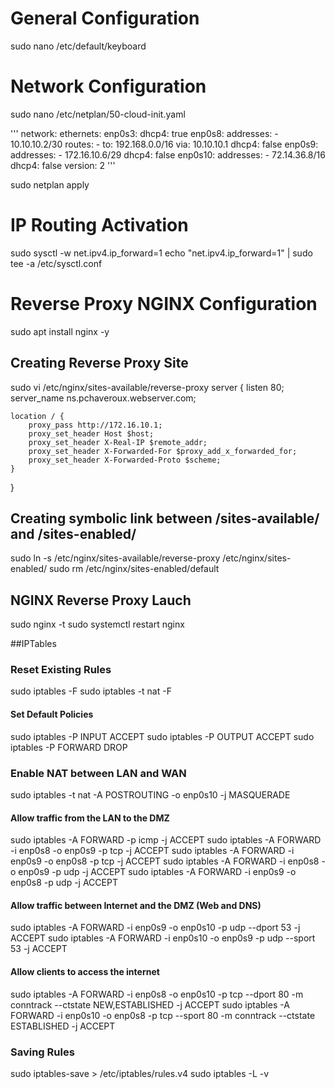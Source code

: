 # General Configuration
sudo nano /etc/default/keyboard 

# Network Configuration
sudo nano /etc/netplan/50-cloud-init.yaml

'''
network:
    ethernets:
        enp0s3:
            dhcp4: true
        enp0s8:
            addresses:
                -   10.10.10.2/30
            routes:
                -   to: 192.168.0.0/16
                    via: 10.10.10.1
            dhcp4: false
        enp0s9:
            addresses:
                -   172.16.10.6/29
            dhcp4: false
        enp0s10:
            addresses:
                -   72.14.36.8/16
            dhcp4: false
    version: 2
'''

sudo netplan apply 

# IP Routing Activation
sudo sysctl -w net.ipv4.ip_forward=1
echo "net.ipv4.ip_forward=1" | sudo tee -a /etc/sysctl.conf

# Reverse Proxy NGINX Configuration
sudo apt install nginx -y

## Creating Reverse Proxy Site
sudo vi /etc/nginx/sites-available/reverse-proxy
server {
    listen 80;
    server_name ns.pchaveroux.webserver.com;

    location / {
        proxy_pass http://172.16.10.1;
        proxy_set_header Host $host;
        proxy_set_header X-Real-IP $remote_addr;
        proxy_set_header X-Forwarded-For $proxy_add_x_forwarded_for;
        proxy_set_header X-Forwarded-Proto $scheme;
    }
}

## Creating symbolic link between /sites-available/ and /sites-enabled/
sudo ln -s /etc/nginx/sites-available/reverse-proxy /etc/nginx/sites-enabled/
sudo rm /etc/nginx/sites-enabled/default

## NGINX Reverse Proxy Lauch 
sudo nginx -t
sudo systemctl restart nginx

##IPTables
### Reset Existing Rules
sudo iptables -F
sudo iptables -t nat -F

#### Set Default Policies
sudo iptables -P INPUT ACCEPT
sudo iptables -P OUTPUT ACCEPT
sudo iptables -P FORWARD DROP

### Enable NAT between LAN and WAN
sudo iptables -t nat -A POSTROUTING -o enp0s10 -j MASQUERADE

#### Allow traffic from the LAN to the DMZ
sudo iptables -A FORWARD -p icmp -j ACCEPT
sudo iptables -A FORWARD -i enp0s8 -o enp0s9 -p tcp -j ACCEPT
sudo iptables -A FORWARD -i enp0s9 -o enp0s8 -p tcp -j ACCEPT
sudo iptables -A FORWARD -i enp0s8 -o enp0s9 -p udp -j ACCEPT
sudo iptables -A FORWARD -i enp0s9 -o enp0s8 -p udp -j ACCEPT

#### Allow traffic between Internet and the DMZ (Web and DNS)
sudo iptables -A FORWARD -i enp0s9 -o enp0s10 -p udp --dport 53 -j ACCEPT
sudo iptables -A FORWARD -i enp0s10 -o enp0s9 -p udp --sport 53 -j ACCEPT

#### Allow clients to access the internet
sudo iptables -A FORWARD -i enp0s8 -o enp0s10 -p tcp --dport 80 -m conntrack --ctstate NEW,ESTABLISHED -j ACCEPT
sudo iptables -A FORWARD -i enp0s10 -o enp0s8 -p tcp --sport 80 -m conntrack --ctstate ESTABLISHED -j ACCEPT

### Saving Rules
sudo iptables-save > /etc/iptables/rules.v4
sudo iptables -L -v 
